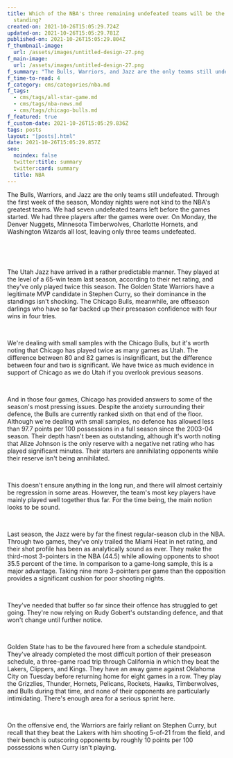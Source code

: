```yaml
---
title: Which of the NBA's three remaining undefeated teams will be the last one
  standing?
created-on: 2021-10-26T15:05:29.724Z
updated-on: 2021-10-26T15:05:29.781Z
published-on: 2021-10-26T15:05:29.804Z
f_thumbnail-image:
  url: /assets/images/untitled-design-27.png
f_main-image:
  url: /assets/images/untitled-design-27.png
f_summary: "The Bulls, Warriors, and Jazz are the only teams still undefeated. "
f_time-to-read: 4
f_category: cms/categories/nba.md
f_tags:
  - cms/tags/all-star-game.md
  - cms/tags/nba-news.md
  - cms/tags/chicago-bulls.md
f_featured: true
f_custom-date: 2021-10-26T15:05:29.836Z
tags: posts
layout: "[posts].html"
date: 2021-10-26T15:05:29.857Z
seo:
  noindex: false
  twitter:title: summary
  twitter:card: summary
  title: NBA
---
```

The Bulls, Warriors, and Jazz are the only teams still undefeated. Through the first week of the season, Monday nights were not kind to the NBA's greatest teams. We had seven undefeated teams left before the games started. We had three players after the games were over. On Monday, the Denver Nuggets, Minnesota Timberwolves, Charlotte Hornets, and Washington Wizards all lost, leaving only three teams undefeated.

 

 

The Utah Jazz have arrived in a rather predictable manner. They played at the level of a 65-win team last season, according to their net rating, and they've only played twice this season. The Golden State Warriors have a legitimate MVP candidate in Stephen Curry, so their dominance in the standings isn't shocking. The Chicago Bulls, meanwhile, are offseason darlings who have so far backed up their preseason confidence with four wins in four tries.

 

We're dealing with small samples with the Chicago Bulls, but it's worth noting that Chicago has played twice as many games as Utah. The difference between 80 and 82 games is insignificant, but the difference between four and two is significant. We have twice as much evidence in support of Chicago as we do Utah if you overlook previous seasons. 

 

And in those four games, Chicago has provided answers to some of the season's most pressing issues. Despite the anxiety surrounding their defence, the Bulls are currently ranked sixth on that end of the floor. Although we're dealing with small samples, no defence has allowed less than 97.7 points per 100 possessions in a full season since the 2003-04 season. Their depth hasn't been as outstanding, although it's worth noting that Alize Johnson is the only reserve with a negative net rating who has played significant minutes. Their starters are annihilating opponents while their reserve isn't being annihilated.

 

This doesn't ensure anything in the long run, and there will almost certainly be regression in some areas. However, the team's most key players have mainly played well together thus far. For the time being, the main notion looks to be sound.

 

Last season, the Jazz were by far the finest regular-season club in the NBA. Through two games, they've only trailed the Miami Heat in net rating, and their shot profile has been as analytically sound as ever. They make the third-most 3-pointers in the NBA (44.5) while allowing opponents to shoot 35.5 percent of the time. In comparison to a game-long sample, this is a major advantage. Taking nine more 3-pointers per game than the opposition provides a significant cushion for poor shooting nights.

 

They've needed that buffer so far since their offence has struggled to get going. They're now relying on Rudy Gobert's outstanding defence, and that won't change until further notice.

 

Golden State has to be the favoured here from a schedule standpoint. They've already completed the most difficult portion of their preseason schedule, a three-game road trip through California in which they beat the Lakers, Clippers, and Kings. They have an away game against Oklahoma City on Tuesday before returning home for eight games in a row. They play the Grizzlies, Thunder, Hornets, Pelicans, Rockets, Hawks, Timberwolves, and Bulls during that time, and none of their opponents are particularly intimidating. There's enough area for a serious sprint here.

 

On the offensive end, the Warriors are fairly reliant on Stephen Curry, but recall that they beat the Lakers with him shooting 5-of-21 from the field, and their bench is outscoring opponents by roughly 10 points per 100 possessions when Curry isn't playing.